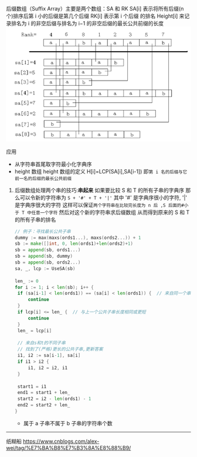 后缀数组（Suffix Array）主要是两个数组：SA 和 RK
SA[i] 表示将所有后缀(n 个)排序后第 i 小的后缀是第几个后缀
RK[i] 表示第 i 个后缀 的排名
Height[i] 来记录排名为 i 的非空后缀与排名为 i−1 的非空后缀的最长公共前缀的长度
![](image/note/1651156168474.png)

应用

- 从字符串首尾取字符最小化字典序
- height 数组
  height 数组的定义
  H[i]=LCP(SA[i],SA[i-1])
  即`第 i 名的后缀与它前一名的后缀的最长公共前缀`

1. 后缀数组处理两个串的技巧:**串起来**
   如果要比较 S 和 T 的所有子串的字典序
   那么可以令新的字符串为 `S + '#' + T + '|'`
   其中 '#' 是字典序很小的字符, '|' 是字典序很大的字符
   这样可以保证`两个字符串在比较完长度为 n 后 ,S 后面的#小于 T 中任意一个字符`
   然后对这个新的字符串求后缀数组 从而得到原来的 S 和 T 的所有子串的排名

   ```go
   // 例子：寻找最长公共子串
   dummy := max(maxs(ords1...), maxs(ords2...)) + 1
   sb := make([]int, 0, len(ords1)+len(ords2)+1)
   sb = append(sb, ords1...)
   sb = append(sb, dummy)
   sb = append(sb, ords2...)
   sa, _, lcp := UseSA(sb)

   len_ := 0
   for i := 1; i < len(sb); i++ {
   	if (sa[i-1] < len(ords1)) == (sa[i] < len(ords1)) {  // 来自同一个串
   		continue
   	}
   	if lcp[i] <= len_ {  // 与上一个公共子串长度相同或更短
   		continue
   	}
   	len_ = lcp[i]

   	// 来自s和t的不同子串
   	// 找到了(严格)更长的公共子串,更新答案
   	i1, i2 := sa[i-1], sa[i]
   	if i1 > i2 {
   		i1, i2 = i2, i1
   	}

   	start1 = i1
   	end1 = start1 + len_
   	start2 = i2 - len(ords1) - 1
   	end2 = start2 + len_
   }
   ```

   - 属于 a 子串不属于 b 子串的字符串个数

---

纸糊船
https://www.cnblogs.com/alex-wei/tag/%E7%BA%B8%E7%B3%8A%E8%88%B9/

